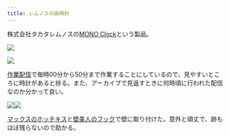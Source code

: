 ```yaml
---
title: レムノスの掛時計
---
```

株式会社タカタレムノスの[MONO Clock](https://www.amazon.co.jp/dp/B004UIT8BK)という製品。

![](https://lh4.googleusercontent.com/LkyAMOusYIuTW6BY01lU2SBB9wtXYvPgATB9mVGoFsADG-QV20Jh6t11bFvdPYYnxTmbVBvATDLzA_LjpBcINgaMbHff76BpXwiyByrZxGWIMOosVBny0aL2XZR2X6u4aB99Xm-Dv29e9D1xTQQDEw)

![](https://lh6.googleusercontent.com/WPwvS7NvwXgd1_cpZy4g6gVGSn8ubbOJMnfTeXO17Nx-j5HY9wWFDS8QbvtRjlXtO9SnD42TBDwDetMx8AXjOKewQ4Y70awZ1bFeaoMSKIcJ5lwSpXvYDrvtlq5UXvl2qF-xCvD-HPqTx347Bdmj6A)

[作業配信](https://www.youtube.com/channel/UC5s-KpSDGzxWPWNv94PnJHw)で毎時00分から50分まで作業することにしているので、見やすいところに時計があると捗る。また、アーカイブで見返すときに何時頃に行われた配信なのか分かって良い。

![](https://lh3.googleusercontent.com/ITnDzIpAlHySzDofQmpzyCxzSl2vRgFn7joHJMsmG-XLmx24Zxli-Pku4YpWbtShOcN0Yo2ayLl_UxJ3m9sLZyeS4LnzaLezllLbMvKgJWxv1H6w8m513Eg0gFpAuLqmX2xVnpTAjCe469Dq_0u2mg)![](https://lh5.googleusercontent.com/epqb6ktuBX89B3d5cWrj-YetzEFxJjn6r7ol1XQm_hcwkbNp4Muslhm2_m-xwaeE_nGZinApIo8kcvMRbJXmKLBf-PWtpgZCntqkNaG6fA7GO5nqwxLO8x-ozZn_Au6OPzLRdBin76jtKCYf6M6qGw)

[マックスのホッチキス](https://www.amazon.co.jp/dp/B000O9WRWG)と[壁美人のフック](https://www.amazon.co.jp/dp/B00CU78TDG)で壁に取り付けた。意外と頑丈で、跡もほぼ残らないので助かる。
